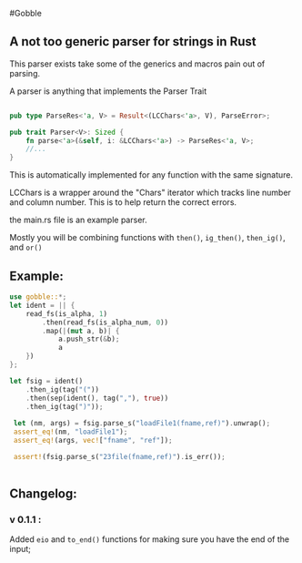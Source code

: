 #Gobble

## A not too generic parser for strings in Rust

This parser exists take some of the generics and macros pain out of parsing. 

A parser is anything that implements the Parser Trait

```rust

pub type ParseRes<'a, V> = Result<(LCChars<'a>, V), ParseError>;

pub trait Parser<V>: Sized {
    fn parse<'a>(&self, i: &LCChars<'a>) -> ParseRes<'a, V>;
    //...
}
```
This is automatically implemented for any function with the same signature.

LCChars is a wrapper around the "Chars" iterator which tracks line number and column number.
This is to help return the correct errors.

the main.rs file is an example parser.

Mostly you will be combining functions with ```then()```, ```ig_then()```, ```then_ig()```, and ```or()```

## Example:

```rust
use gobble::*;
let ident = || {
    read_fs(is_alpha, 1)
        .then(read_fs(is_alpha_num, 0))
        .map(|(mut a, b)| {
            a.push_str(&b);
            a
    })
};

let fsig = ident()
    .then_ig(tag("("))
    .then(sep(ident(), tag(","), true))
    .then_ig(tag(")"));
 
 let (nm, args) = fsig.parse_s("loadFile1(fname,ref)").unwrap();
 assert_eq!(nm, "loadFile1");
 assert_eq!(args, vec!["fname", "ref"]);

 assert!(fsig.parse_s("23file(fname,ref)").is_err());
 
 ```


## Changelog:

### v 0.1.1 :

Added ```eio``` and ```to_end()``` functions for making sure you have the end of the input;

